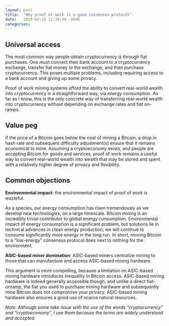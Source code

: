 ```yaml
---
layout: post
title:  "Why proof of work is a good consensus protocol"
date:   2018-02-10 11:39:40 -0800
categories:
---
```

## Universal access

The most common way people obtain cryptocurrency is through fiat purchases. One must connect their bank account to a cryptocurrency exchange, transfer fiat money to the exchange, and then purchase cryptocurrency. This poses multiple problems, including requiring access to a bank account and giving up some privacy.

Proof of work mining systems afford the ability to convert real-world wealth into cryptocurrency in a straightforward way, via energy consumption. As far as I know, this is the only concrete way of transferring real-world wealth into cryptocurrency without depending on exchange rates and fiat on-ramps.


## Value peg

If the price of a Bitcoin goes below the cost of mining a Bitcoin, a drop in hash rate and subsequent difficulty adjustment(s) ensure that it remains economical to mine. Assuming a cryptoeconomy exists, and people are accepting Bitcoin for goods and services, proof of work remains a useful way to convert real-world wealth into wealth that may be stored and spent with a relatively higher degree of privacy and flexibility.


## Common objections

**Environmental impact**: the environmental impact of proof of work is wasteful.

As a species, our energy consumption has risen tremendously as we develop new technologies, on a large timescale. Bitcoin mining is an incredibly trivial contributor to global energy consumption. Environmental impact of energy consumption is a significant problem, but solutions lie in technical advances in clean energy production; we will continue to consume significantly more energy in the long run. In short, moving Bitcoin to a “low-energy” consensus protocol does next to nothing for the environment.

**ASIC-based miner domination**: ASIC-based miners centralize mining to those that can manufacture and access ASIC-based mining hardware.

This argument is more compelling, because a limitation on ASIC-based mining hardware introduces inequality in Bitcoin access. ASIC-based mining hardware is indeed generally accessible though, and unlike a direct fiat-onramp, the fiat you used to purchase mining hardware and subsequently mine Bitcoin does not compromise your privacy. ASIC-based mining hardware also ensures a good use of scarce natural resources.

*Note: Although some take issue with the use of the words “cryptocurrency” and “cryptoeconomy”, I use them because the terms are widely understood and accepted.*
